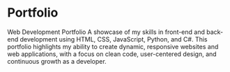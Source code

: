 # Portfolio
Web Development Portfolio A showcase of my skills in front-end and back-end development using HTML, CSS, JavaScript, Python, and C#. This portfolio highlights my ability to create dynamic, responsive websites and web applications, with a focus on clean code, user-centered design, and continuous growth as a developer.
